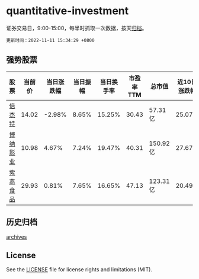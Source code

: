# quantitative-investment

证券交易日，9:00-15:00，每半时抓取一次数据，按天[归档](archives)。

`更新时间：2022-11-11 15:34:29 +0800`

## 强势股票

|股票|当前价|当日涨跌幅|当日振幅|当日换手率|市盈率TTM|总市值|近10日涨跌幅|
|----|----|----|----|----|----|----|----|
|[倍杰特](https://xueqiu.com/S/SZ300774)|14.02|-2.98%|8.65%|15.25%|30.43|57.31亿|25.07%|
|[博纳影业](https://xueqiu.com/S/SZ001330)|10.98|4.67%|7.24%|19.47%|40.31|150.92亿|27.67%|
|[紫燕食品](https://xueqiu.com/S/SH603057)|29.93|0.81%|7.65%|16.65%|47.13|123.31亿|20.49%|

## 历史归档

[archives](archives)

## License

See the [LICENSE](LICENSE) file for license rights and limitations (MIT).